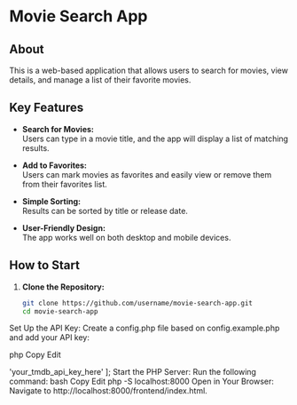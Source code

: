 # Movie Search App

## About
This is a web-based application that allows users to search for movies, view details, and manage a list of their favorite movies.

## Key Features
- **Search for Movies:**  
  Users can type in a movie title, and the app will display a list of matching results.

- **Add to Favorites:**  
  Users can mark movies as favorites and easily view or remove them from their favorites list.

- **Simple Sorting:**  
  Results can be sorted by title or release date.

- **User-Friendly Design:**  
  The app works well on both desktop and mobile devices.

## How to Start

1. **Clone the Repository:**  
   ```bash
   git clone https://github.com/username/movie-search-app.git
   cd movie-search-app
Set Up the API Key:
Create a config.php file based on config.example.php and add your API key:

php
Copy
Edit
<?php
return [
    'api_key' => 'your_tmdb_api_key_here'
];
Start the PHP Server:
Run the following command:

bash
Copy
Edit
php -S localhost:8000
Open in Your Browser:
Navigate to http://localhost:8000/frontend/index.html.
